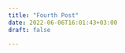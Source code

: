 ```yaml
---
title: "Fourth Post"
date: 2022-06-06T16:01:43+03:00
draft: false

---
```

<title>{{ .Params.title }} | {{ .Site.title }}</title>
